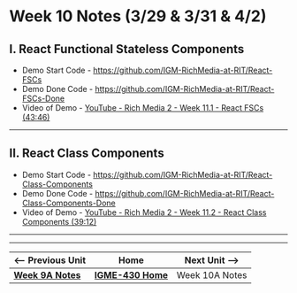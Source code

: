 # Week 10 Notes (3/29 & 3/31 & 4/2)

## I. React Functional Stateless Components

- Demo Start Code - https://github.com/IGM-RichMedia-at-RIT/React-FSCs
- Demo Done Code -  https://github.com/IGM-RichMedia-at-RIT/React-FSCs-Done
- Video of Demo -  [YouTube - Rich Media 2 - Week 11.1 - React FSCs (43:46)](https://www.youtube.com/watch?v=kAMb0sEp9js)

<hr>

## II. React Class Components

- Demo Start Code - https://github.com/IGM-RichMedia-at-RIT/React-Class-Components
- Demo Done Code - https://github.com/IGM-RichMedia-at-RIT/React-Class-Components-Done
- Video of Demo - [YouTube - Rich Media 2 - Week 11.2 - React Class Components (39:12)](https://www.youtube.com/watch?v=EzgxSVN-AzI)


<hr><hr>

| <-- Previous Unit | Home | Next Unit -->
| --- | --- | --- 
| [**Week 9A Notes**](9A.md)   |  [**IGME-430 Home**](../README.md) | Week 10A Notes
